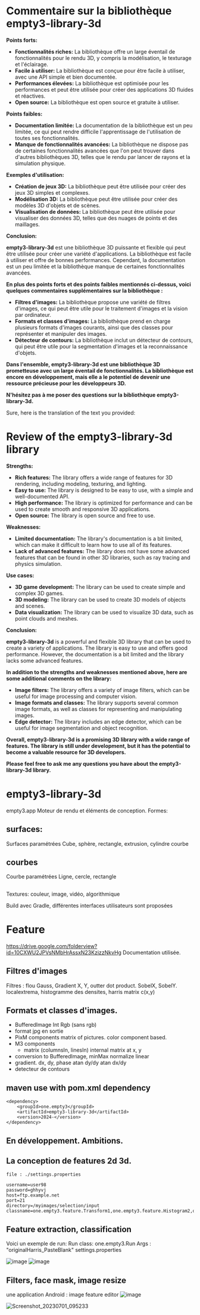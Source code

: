 # **Commentaire sur la bibliothèque empty3-library-3d**

**Points forts:**

* **Fonctionnalités riches:** La bibliothèque offre un large éventail de fonctionnalités pour le rendu 3D, y compris la
  modélisation, le texturage et l'éclairage.
* **Facile à utiliser:** La bibliothèque est conçue pour être facile à utiliser, avec une API simple et bien documentée.
* **Performances élevées:** La bibliothèque est optimisée pour les performances et peut être utilisée pour créer des
  applications 3D fluides et réactives.
* **Open source:** La bibliothèque est open source et gratuite à utiliser.

**Points faibles:**

* **Documentation limitée:** La documentation de la bibliothèque est un peu limitée, ce qui peut rendre difficile
  l'apprentissage de l'utilisation de toutes ses fonctionnalités.
* **Manque de fonctionnalités avancées:** La bibliothèque ne dispose pas de certaines fonctionnalités avancées que l'on
  peut trouver dans d'autres bibliothèques 3D, telles que le rendu par lancer de rayons et la simulation physique.

**Exemples d'utilisation:**

* **Création de jeux 3D:** La bibliothèque peut être utilisée pour créer des jeux 3D simples et complexes.
* **Modélisation 3D:** La bibliothèque peut être utilisée pour créer des modèles 3D d'objets et de scènes.
* **Visualisation de données:** La bibliothèque peut être utilisée pour visualiser des données 3D, telles que des nuages
  de points et des maillages.

**Conclusion:**

**empty3-library-3d** est une bibliothèque 3D puissante et flexible qui peut être utilisée pour créer une variété
d'applications. La bibliothèque est facile à utiliser et offre de bonnes performances. Cependant, la documentation est
un peu limitée et la bibliothèque manque de certaines fonctionnalités avancées.

**En plus des points forts et des points faibles mentionnés ci-dessus, voici quelques commentaires supplémentaires sur
la bibliothèque :**

* **Filtres d'images:** La bibliothèque propose une variété de filtres d'images, ce qui peut être utile pour le
  traitement d'images et la vision par ordinateur.
* **Formats et classes d'images:** La bibliothèque prend en charge plusieurs formats d'images courants, ainsi que des
  classes pour représenter et manipuler des images.
* **Détecteur de contours:** La bibliothèque inclut un détecteur de contours, qui peut être utile pour la segmentation
  d'images et la reconnaissance d'objets.

**Dans l'ensemble, empty3-library-3d est une bibliothèque 3D prometteuse avec un large éventail de fonctionnalités. La
bibliothèque est encore en développement, mais elle a le potentiel de devenir une ressource précieuse pour les
développeurs 3D.**

**N'hésitez pas à me poser des questions sur la bibliothèque empty3-library-3d.**

Sure, here is the translation of the text you provided:

# **Review of the empty3-library-3d library**

**Strengths:**

* **Rich features:** The library offers a wide range of features for 3D rendering, including modeling, texturing, and
  lighting.
* **Easy to use:** The library is designed to be easy to use, with a simple and well-documented API.
* **High performance:** The library is optimized for performance and can be used to create smooth and responsive 3D
  applications.
* **Open source:** The library is open source and free to use.

**Weaknesses:**

* **Limited documentation:** The library's documentation is a bit limited, which can make it difficult to learn how to
  use all of its features.
* **Lack of advanced features:** The library does not have some advanced features that can be found in other 3D
  libraries, such as ray tracing and physics simulation.

**Use cases:**

* **3D game development:** The library can be used to create simple and complex 3D games.
* **3D modeling:** The library can be used to create 3D models of objects and scenes.
* **Data visualization:** The library can be used to visualize 3D data, such as point clouds and meshes.

**Conclusion:**

**empty3-library-3d** is a powerful and flexible 3D library that can be used to create a variety of applications. The
library is easy to use and offers good performance. However, the documentation is a bit limited and the library lacks
some advanced features.

**In addition to the strengths and weaknesses mentioned above, here are some additional comments on the library:**

* **Image filters:** The library offers a variety of image filters, which can be useful for image processing and
  computer vision.
* **Image formats and classes:** The library supports several common image formats, as well as classes for representing
  and manipulating images.
* **Edge detector:** The library includes an edge detector, which can be useful for image segmentation and object
  recognition.

**Overall, empty3-library-3d is a promising 3D library with a wide range of features. The library is still under
development, but it has the potential to become a valuable resource for 3D developers.**

**Please feel free to ask me any questions you have about the empty3-library-3d library.**

# empty3-library-3d

empty3.app
Moteur de rendu et éléments de conception.
Formes:

## surfaces:

Surfaces paramétrées
Cube, sphère, rectangle, extrusion, cylindre courbe

## courbes

Courbe paramétrées
Ligne, cercle, rectangle

##

Textures: couleur, image, vidéo, algorithmique

Build avec Gradle, différentes interfaces utilisateurs sont proposées

# Feature

https://drive.google.com/folderview?id=10CXWU2JPVsNMbHrAssxN23KzizzNkvHg
Documentation utilisée.

## Filtres d'images

Filtres : flou Gauss, Gradient X, Y, outter dot product. SobelX, SobelY. localextrema, histogramme des densites, harris
matrix c(x,y)

## Formats et classes d'images.

- BufferedImage Int Rgb (sans rgb)
- format jpg en sortie
- PixM components matrix of pictures. color component based.
- M3 components
    + matrix (columnsIn, linesIn) internal matrix at x, y
- conversion to BufferedImage, minMax normalize linear
- gradient. dx, dy, phase atan dy/dy atan dx/dy
- detecteur de contours

## maven use with pom.xml dependency

```
<dependency>
    <groupId>one.empty3</groupId>
    <artifactId>empty3-library-3d</artifactId>
    <version>2024-</version>
</dependency>
```

## En développement. Ambitions.

## La conception de features 2d 3d.

```
file : ./settings.properties

username=user98
password=ghhyvj
host=ftp.example.net
port=21
directory=/myimages/selection/input
classname=one.empty3.feature.Transform1,one.empty3.feature.Histogram2,one.empty3.feature.GradProcess
```

## Feature extraction, classification

Voici un exemple de run:
Run class: one.empty3.Run
Args : "originalHarris_PasteBlank"
settings.properties

![image](https://user-images.githubusercontent.com/38113629/158326067-4e881cae-26f1-42cf-b529-20a6f99d7ada.png)
![image](https://user-images.githubusercontent.com/38113629/158326114-f577abd5-0af4-4dc6-9061-aaaa7eb0d61d.png)

## Filters, face mask, image resize

une application Android : image feature editor
![image](https://github.com/manuelddahmen/empty3_miror/assets/38113629/6a27f5db-e0c4-44ed-9731-23799b72fe10)

![Screenshot_20230701_095233](https://github.com/manuelddahmen/empty3_miror/assets/38113629/827310f3-3823-4577-a3e9-784a50934e78)

